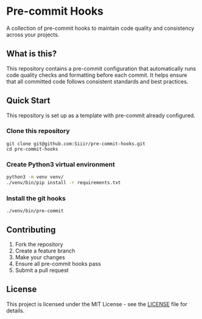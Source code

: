 # Pre-commit Hooks

A collection of pre-commit hooks to maintain code quality and consistency across your projects.

## What is this?

This repository contains a pre-commit configuration that automatically runs code quality checks and formatting before each commit. It helps ensure that all committed code follows consistent standards and best practices.

## Quick Start

This repository is set up as a template with pre-commit already configured.

### Clone this repository
```shell
git clone git@github.com:Siiir/pre-commit-hooks.git
cd pre-commit-hooks
```

### Create Python3 virtual environment
```bash
python3 -m venv venv/
./venv/bin/pip install -r requirements.txt
```

### Install the git hooks
```shell
./venv/bin/pre-commit
```

## Contributing

1. Fork the repository
2. Create a feature branch
3. Make your changes
4. Ensure all pre-commit hooks pass
5. Submit a pull request

## License

This project is licensed under the MIT License - see the [LICENSE](LICENSE) file for details.
